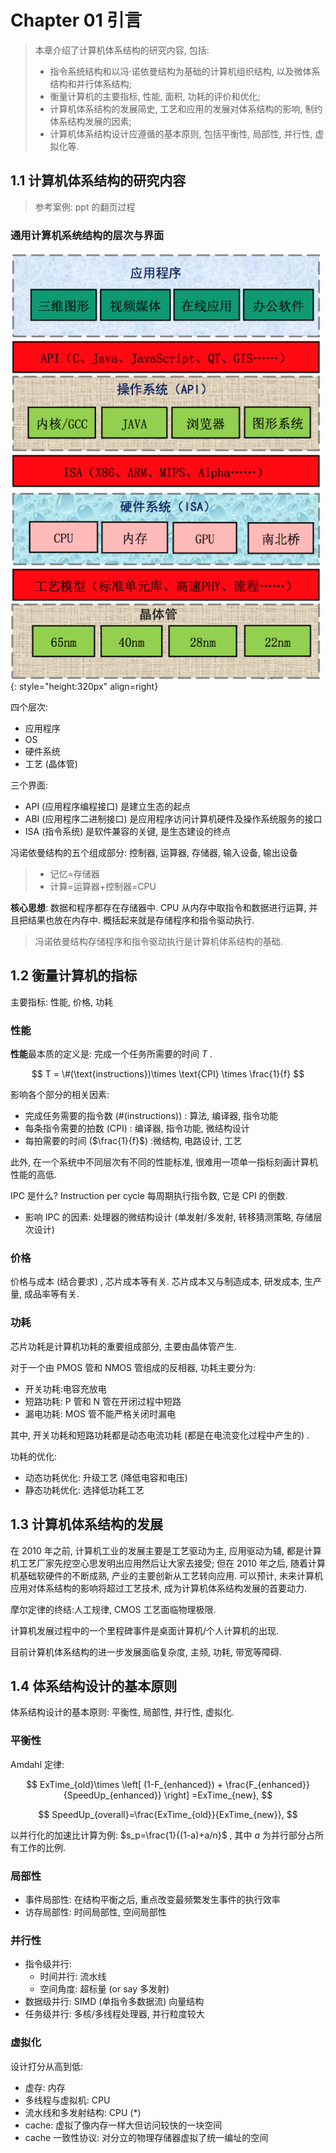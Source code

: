 # Chapter 01 引言

> 本章介绍了计算机体系结构的研究内容, 包括:
>
> - 指令系统结构和以冯·诺依曼结构为基础的计算机组织结构, 以及微体系结构和并行体系结构;
> - 衡量计算机的主要指标, 性能, 面积, 功耗的评价和优化;
> - 计算机体系结构的发展简史, 工艺和应用的发展对体系结构的影响, 制约体系结构发展的因素;
> - 计算机体系结构设计应遵循的基本原则, 包括平衡性, 局部性, 并行性, 虚拟化等.

## 1.1 计算机体系结构的研究内容

> 参考案例: ppt 的翻页过程

### 通用计算机系统结构的层次与界面

![通用计算机系统结构的四个层次.](chap_01.assets/ch01-general-pc-arch.png){: style="height:320px" align=right}

四个层次:

- 应用程序
- OS
- 硬件系统
- 工艺 (晶体管)

三个界面:

- API (应用程序编程接口) 是建立生态的起点
- ABI (应用程序二进制接口) 是应用程序访问计算机硬件及操作系统服务的接口
- ISA (指令系统) 是软件兼容的关键, 是生态建设的终点

冯诺依曼结构的五个组成部分: 控制器, 运算器, 存储器, 输入设备, 输出设备

> - 记忆=存储器
> - 计算=运算器+控制器=CPU

**核心思想**: 数据和程序都存在存储器中. CPU 从内存中取指令和数据进行运算, 并且把结果也放在内存中. 概括起来就是存储程序和指令驱动执行.

> 冯诺依曼结构存储程序和指令驱动执行是计算机体系结构的基础.

## 1.2 衡量计算机的指标

主要指标: 性能, 价格, 功耗

### 性能

**性能**最本质的定义是: 完成一个任务所需要的时间 $T$ .

$$
T = \#(\text{instructions})\times \text{CPI} \times \frac{1}{f}
$$

影响各个部分的相关因素:

- 完成任务需要的指令数 ($\#(\text{instructions})$) : 算法, 编译器, 指令功能
- 每条指令需要的拍数 (CPI) : 编译器, 指令功能, 微结构设计
- 每拍需要的时间 ($\frac{1}{f}$) :微结构, 电路设计, 工艺

此外, 在一个系统中不同层次有不同的性能标准, 很难用一项单一指标刻画计算机性能的高低.

IPC 是什么? Instruction per cycle 每周期执行指令数, 它是 CPI 的倒数.

- 影响 IPC 的因素: 处理器的微结构设计 (单发射/多发射, 转移猜测策略, 存储层次设计)

### 价格

价格与成本 (结合要求) , 芯片成本等有关. 芯片成本又与制造成本, 研发成本, 生产量, 成品率等有关.

### 功耗

芯片功耗是计算机功耗的重要组成部分, 主要由晶体管产生.

对于一个由 PMOS 管和 NMOS 管组成的反相器, 功耗主要分为:

- 开关功耗:电容充放电
- 短路功耗: P 管和 N 管在开闭过程中短路
- 漏电功耗: MOS 管不能严格关闭时漏电

其中, 开关功耗和短路功耗都是动态电流功耗 (都是在电流变化过程中产生的) .

功耗的优化:

- 动态功耗优化: 升级工艺 (降低电容和电压)
- 静态功耗优化: 选择低功耗工艺

## 1.3 计算机体系结构的发展

在 2010 年之前, 计算机工业的发展主要是工艺驱动为主, 应用驱动为辅, 都是计算机工艺厂家先挖空心思发明出应用然后让大家去接受; 但在 2010 年之后, 随着计算机基础软硬件的不断成熟, 产业的主要创新从工艺转向应用. 可以预计, 未来计算机应用对体系结构的影响将超过工艺技术, 成为计算机体系结构发展的首要动力.

摩尔定律的终结:人工规律, CMOS 工艺面临物理极限.

计算机发展过程中的一个里程碑事件是桌面计算机/个人计算机的出现.

目前计算机体系结构的进一步发展面临复杂度, 主频, 功耗, 带宽等障碍.

## 1.4 体系结构设计的基本原则

体系结构设计的基本原则: 平衡性, 局部性, 并行性, 虚拟化.

### 平衡性

Amdahl 定律:

$$
ExTime_{old}\times
\left[
    (1-F_{enhanced}) + \frac{F_{enhanced}}{SpeedUp_{enhanced}}
     \right]
=ExTime_{new},
$$

$$
SpeedUp_{overall}=\frac{ExTime_{old}}{ExTime_{new}},
$$

以并行化的加速比计算为例: $s_p=\frac{1}{(1-a)+a/n}$ , 其中 $a$ 为并行部分占所有工作的比例.

### 局部性

- 事件局部性: 在结构平衡之后, 重点改变最频繁发生事件的执行效率
- 访存局部性: 时间局部性, 空间局部性

### 并行性

- 指令级并行:
  - 时间并行: 流水线
  - 空间角度: 超标量 (or say 多发射)
- 数据级并行: SIMD (单指令多数据流) 向量结构
- 任务级并行: 多核/多线程处理器, 并行粒度较大

### 虚拟化

设计打分从高到低:

- 虚存: 内存
- 多线程与虚拟机: CPU
- 流水线和多发射结构: CPU (\*)
- cache: 虚拟了像内存一样大但访问较快的一块空间
- cache 一致性协议: 对分立的物理存储器虚拟了统一编址的空间
